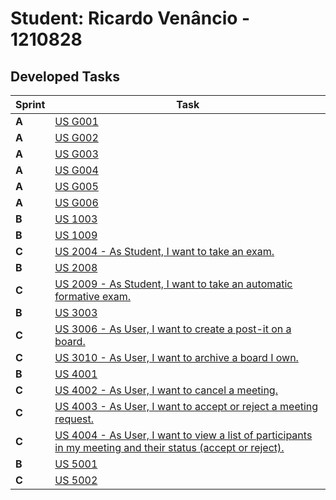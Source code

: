 # Student: Ricardo Venâncio - 1210828

## Developed Tasks

| Sprint | Task                                                                                                                                |
|--------|-------------------------------------------------------------------------------------------------------------------------------------|
| **A**  | [US G001](../us_g001/readme.md)                                                                                                     |
| **A**  | [US G002](../us_g002/readme.md)                                                                                                     |
| **A**  | [US G003](../us_g003/readme.md)                                                                                                     |
| **A**  | [US G004](../us_g004/readme.md)                                                                                                     |
| **A**  | [US G005](../us_g005/readme.md)                                                                                                     |
| **A**  | [US G006](../us_g006/readme.md)                                                                                                     |
| **B**  | [US 1003](../us_1003/readme.md)                                                                                                     |
| **B**  | [US 1009](../us_1009/readme.md)                                                                                                     |
| **C**  | [US 2004 - As Student, I want to take an exam.](../us_1011/readme.md)                                                               |
| **B**  | [US 2008](../us_2008/readme.md)                                                                                                     |
| **C**  | [US 2009 - As Student, I want to take an automatic formative exam.](../us_2009/readme.md)                                           |
| **B**  | [US 3003](../us_3003/readme.md)                                                                                                     |
| **C**  | [US 3006 - As User, I want to create a post-it on a board.](../us_3006/readme.md)                                                   |
| **C**  | [US 3010 - As User, I want to archive a board I own.](../us_3010/readme.md)                                                         |
| **B**  | [US 4001](../us_4001/readme.md)                                                                                                     |
| **C**  | [US 4002 - As User, I want to cancel a meeting.](../us_4002/readme.md)                                                              |
| **C**  | [US 4003 - As User, I want to accept or reject a meeting request.](../us_4003/readme.md)                                            |
| **C**  | [US 4004 - As User, I want to view a list of participants in my meeting and their status (accept or reject).](../us_4004/readme.md) |
| **B**  | [US 5001](../us_5001/readme.md)                                                                                                     |
| **C**  | [US 5002](../us_5002/readme.md)                                                                                                     |